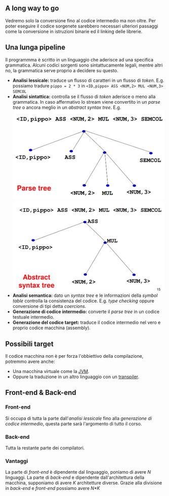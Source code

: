 ## A long way to go
Vedremo solo la conversione fino al codice intermedio ma non oltre.
Per poter eseguire il codice sorgenete sarebbero necessari ulteriori passaggi come la conversione in istruzioni binarie ed il linking delle librerie.
## Una lunga pipeline
Il programmma è scritto in un linguaggio che aderisce ad una specifica grammatica.
Alcuni codici sorgenti sono sintattucamente legali, mentre altri no, la grammatica serve proprio a decidere su questo.
* **Analisi lessicale:** traduce un flusso di caratteri in un flusso di *token*.
	E.g. possiamo tradure  `pippo = 2 * 3` in `<ID,pippo> ASS <NUM,2> MUL <NUM,3> SEMCOL`
* **Analisi sintattica:** controlla se il flusso di *token* aderisce o meno alla grammatica.
  In caso affermativo lo stream viene convertito in un *parse tree* o ancora meglio in un *abstract syntax tree*.
	E.g. ![Parse tree](./img/00/parse_tree_intro.png) ![abstract syntax tree](./img/00/abstract_syntax_tree_intro.png)
* **Analisi semantica:** dato un *syntax tree* e le informazioni della *symbol table* controlla la consistenza del codice.
	E.g. *type checking* oppure conversione di tipi detta *coercions*.
* **Generazione di codice intermedio:** converte il *parse tree* in un codice testuale intermedio.
* **Generazione del codice target:** traduce il codice intermedio nel vero e proprio codice macchina (assembly).
## Possibili target
Il codice macchina non è per forza l'obbiettivo della compilazione, potremmo avere anche:
* Una macchina virtuale come la [JVM](https://en.wikipedia.org/wiki/Java_virtual_machine).
* Oppure la traduzione in un altro linguaggio con un [transpiler](https://en.wikipedia.org/wiki/Source-to-source_compiler).
## Front-end & Back-end
### Front-end
Si occupa di tutta la parte dall'*analisi lessicale* fino alla *generazione di codice intermedio*, questa parte sarà l'argomento di tutto il corso.
### Back-end
Tutta la restante parte dei compilatori.
### Vantaggi
La parte di *front-end* è dipendente dal linguaggio, poniamo di avere *N* linguaggi.
La parte di *back-end* e dipendente dall'architettura della macchina, supponiamo di avere *K* architetture diverse.
Grazie alla divisione in *back-end* e *front-end* possiamo avere *N\*K* 